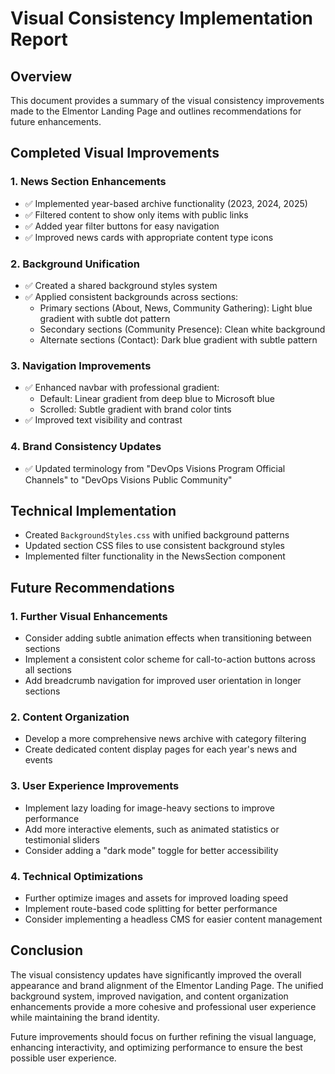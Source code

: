 # Visual Consistency Implementation Report

## Overview

This document provides a summary of the visual consistency improvements made to the Elmentor Landing Page and outlines recommendations for future enhancements.

## Completed Visual Improvements

### 1. News Section Enhancements

- ✅ Implemented year-based archive functionality (2023, 2024, 2025)
- ✅ Filtered content to show only items with public links
- ✅ Added year filter buttons for easy navigation
- ✅ Improved news cards with appropriate content type icons

### 2. Background Unification

- ✅ Created a shared background styles system
- ✅ Applied consistent backgrounds across sections:
  - Primary sections (About, News, Community Gathering): Light blue gradient with subtle dot pattern
  - Secondary sections (Community Presence): Clean white background
  - Alternate sections (Contact): Dark blue gradient with subtle pattern

### 3. Navigation Improvements

- ✅ Enhanced navbar with professional gradient:
  - Default: Linear gradient from deep blue to Microsoft blue
  - Scrolled: Subtle gradient with brand color tints
- ✅ Improved text visibility and contrast

### 4. Brand Consistency Updates

- ✅ Updated terminology from "DevOps Visions Program Official Channels" to "DevOps Visions Public Community"

## Technical Implementation

- Created `BackgroundStyles.css` with unified background patterns
- Updated section CSS files to use consistent background styles
- Implemented filter functionality in the NewsSection component

## Future Recommendations

### 1. Further Visual Enhancements

- Consider adding subtle animation effects when transitioning between sections
- Implement a consistent color scheme for call-to-action buttons across all sections
- Add breadcrumb navigation for improved user orientation in longer sections

### 2. Content Organization

- Develop a more comprehensive news archive with category filtering
- Create dedicated content display pages for each year's news and events

### 3. User Experience Improvements

- Implement lazy loading for image-heavy sections to improve performance
- Add more interactive elements, such as animated statistics or testimonial sliders
- Consider adding a "dark mode" toggle for better accessibility

### 4. Technical Optimizations

- Further optimize images and assets for improved loading speed
- Implement route-based code splitting for better performance
- Consider implementing a headless CMS for easier content management

## Conclusion

The visual consistency updates have significantly improved the overall appearance and brand alignment of the Elmentor Landing Page. The unified background system, improved navigation, and content organization enhancements provide a more cohesive and professional user experience while maintaining the brand identity.

Future improvements should focus on further refining the visual language, enhancing interactivity, and optimizing performance to ensure the best possible user experience.
